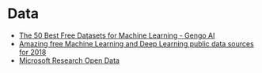 # Data

* [The 50 Best Free Datasets for Machine Learning - Gengo AI](https://gengo.ai/articles/the-50-best-free-datasets-for-machine-learning/)
* [Amazing free Machine Learning and Deep Learning public data sources for 2018](https://medium.com/@webadmin_46735/amazing-free-machine-learning-and-deep-learning-public-data-sources-for-2018-69daba24bded)
* [Microsoft Research Open Data](https://msropendata.com/)

